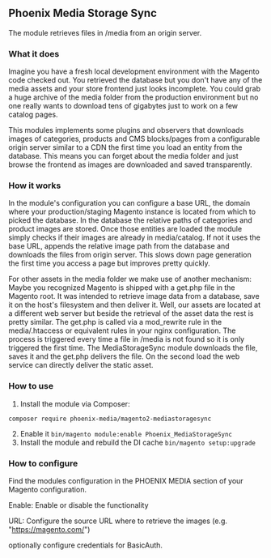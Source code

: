 ## Phoenix Media Storage Sync
The module retrieves files in /media from an origin server.

### What it does

Imagine you have a fresh local development environment with the Magento code checked out.
You retrieved the database but you don't have any of the media assets and your store frontend
just looks incomplete. You could grab a huge archive of the media folder from the production
environment but no one really wants to download tens of gigabytes just to work on a few catalog
pages.

This modules implements some plugins and observers that downloads images of categories,
products and CMS blocks/pages from a configurable origin server similar to a CDN the first time
you load an entity from the database. This means you can forget about the media folder and
just browse the frontend as images are downloaded and saved transparently.

### How it works

In the module's configuration you can configure a base URL, the domain where your production/staging
Magento instance is located from which to picked the database. In the database the relative
paths of categories and product images are stored. Once those entities are loaded the module
simply checks if their images are already in media/catalog. If not it uses the base URL,
appends the relative image path from the database and downloads the files from origin server.
This slows down page generation the first time you access a page but improves pretty quickly.

For other assets in the media folder we make use of another mechanism: Maybe you recognized
Magento is shipped with a get.php file in the Magento root. It was intended to retrieve image
data from a database, save it on the host's filesystem and then deliver it. Well, our assets
are located at a different web server but beside the retrieval of the asset data the rest is
pretty similar.
The get.php is called via a mod_rewrite rule in the media/.htaccess or equivalent rules in
your nginx configuration. The process is triggered every time a file in /media is not found
so it is only triggered the first time. The MediaStorageSync module downloads the file, saves
it and the get.php delivers the file. On the second load the web service can directly deliver
the static asset.

### How to use

1. Install the module via Composer:
``` 
composer require phoenix-media/magento2-mediastoragesync
```
2. Enable it
``` bin/magento module:enable Phoenix_MediaStorageSync ```
3. Install the module and rebuild the DI cache
``` bin/magento setup:upgrade ```

### How to configure

Find the modules configuration in the PHOENIX MEDIA section of your Magento configuration.

Enable: Enable or disable the functionality

URL: Configure the source URL where to retrieve the images (e.g. "https://magento.com/")

optionally configure credentials for BasicAuth.
